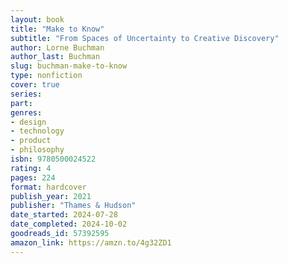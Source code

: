 ```yaml
---
layout: book
title: "Make to Know"
subtitle: "From Spaces of Uncertainty to Creative Discovery"
author: Lorne Buchman
author_last: Buchman
slug: buchman-make-to-know
type: nonfiction
cover: true
series: 
part: 
genres:
- design
- technology
- product
- philosophy
isbn: 9780500024522
rating: 4
pages: 224
format: hardcover
publish_year: 2021
publisher: "Thames & Hudson"
date_started: 2024-07-28
date_completed: 2024-10-02
goodreads_id: 57392595
amazon_link: https://amzn.to/4g32ZD1
---
```

